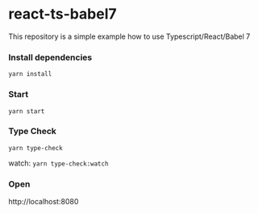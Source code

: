 # react-ts-babel7
This repository is a simple example how to use Typescript/React/Babel 7

### Install dependencies
`yarn install`

### Start
`yarn start`

### Type Check
`yarn type-check`

watch:
`yarn type-check:watch`

### Open
http://localhost:8080
